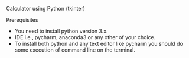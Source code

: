 Calculator using Python (tkinter)

Prerequisites
- You need to install python version 3.x.
- IDE i.e., pycharm, anaconda3 or any other of your choice. 
- To install both python and any text editor like pycharm you should do some execution of command line on the terminal.
